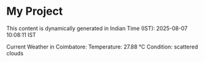 # My Project

This content is dynamically generated in Indian Time (IST): 2025-08-07 10:08:11 IST


Current Weather in Coimbatore:
Temperature: 27.88 °C
Condition: scattered clouds
